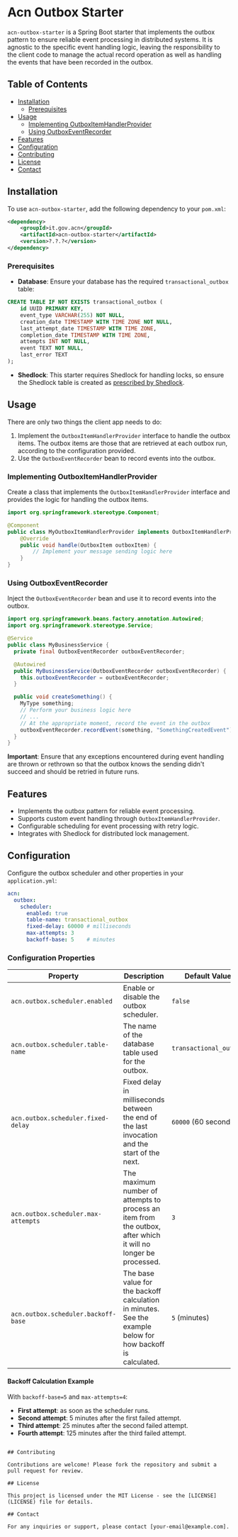 
# Acn Outbox Starter

`acn-outbox-starter` is a Spring Boot starter that implements the outbox pattern to ensure reliable event processing in distributed systems. It is agnostic to the specific event handling logic, leaving the responsibility to the client code to manage the actual record operation as well as handling the events that have been recorded in the outbox.

## Table of Contents

- [Installation](#installation)
    - [Prerequisites](#prerequisites)
- [Usage](#usage)
    - [Implementing OutboxItemHandlerProvider](#implementing-outboxitemhandlerprovider)
    - [Using OutboxEventRecorder](#using-outboxeventrecorder)
- [Features](#features)
- [Configuration](#configuration)
- [Contributing](#contributing)
- [License](#license)
- [Contact](#contact)

## Installation

To use `acn-outbox-starter`, add the following dependency to your `pom.xml`:

```xml
<dependency>
    <groupId>it.gov.acn</groupId>
    <artifactId>acn-outbox-starter</artifactId>
    <version>?.?.?</version>
</dependency>
```

### Prerequisites

- **Database**: Ensure your database has the required `transactional_outbox` table:

```sql
CREATE TABLE IF NOT EXISTS transactional_outbox (
    id UUID PRIMARY KEY,
    event_type VARCHAR(255) NOT NULL,
    creation_date TIMESTAMP WITH TIME ZONE NOT NULL,
    last_attempt_date TIMESTAMP WITH TIME ZONE,
    completion_date TIMESTAMP WITH TIME ZONE,
    attempts INT NOT NULL,
    event TEXT NOT NULL,
    last_error TEXT
);
```

- **Shedlock**: This starter requires Shedlock for handling locks, so ensure the Shedlock table is created as [prescribed by Shedlock](https://github.com/lukas-krecan/ShedLock?tab=readme-ov-file#jdbctemplate).

## Usage

There are only two things the client app needs to do:

1. Implement the `OutboxItemHandlerProvider` interface to handle the outbox items. The outbox items are those that are retrieved at each outbox run, according to the configuration provided.
2. Use the `OutboxEventRecorder` bean to record events into the outbox.

### Implementing OutboxItemHandlerProvider

Create a class that implements the `OutboxItemHandlerProvider` interface and provides the logic for handling the outbox items.

```java
import org.springframework.stereotype.Component;

@Component
public class MyOutboxItemHandlerProvider implements OutboxItemHandlerProvider {
    @Override
    public void handle(OutboxItem outboxItem) {
        // Implement your message sending logic here
    }
}
```

### Using OutboxEventRecorder

Inject the `OutboxEventRecorder` bean and use it to record events into the outbox.

```java
import org.springframework.beans.factory.annotation.Autowired;
import org.springframework.stereotype.Service;

@Service
public class MyBusinessService {
  private final OutboxEventRecorder outboxEventRecorder;

  @Autowired
  public MyBusinessService(OutboxEventRecorder outboxEventRecorder) {
    this.outboxEventRecorder = outboxEventRecorder;
  }

  public void createSomething() {
    MyType something;
    // Perform your business logic here
    // ...
    // At the appropriate moment, record the event in the outbox
    outboxEventRecorder.recordEvent(something, "SomethingCreatedEvent");
  }
}

```
__Important__: Ensure that any exceptions encountered during event handling are thrown or rethrown so that the outbox knows the sending didn't succeed and should be retried in future runs.







## Features

- Implements the outbox pattern for reliable event processing.
- Supports custom event handling through `OutboxItemHandlerProvider`.
- Configurable scheduling for event processing with retry logic.
- Integrates with Shedlock for distributed lock management.

## Configuration

Configure the outbox scheduler and other properties in your `application.yml`:

```yaml
acn:
  outbox:
    scheduler:
      enabled: true
      table-name: transactional_outbox
      fixed-delay: 60000 # milliseconds
      max-attempts: 3
      backoff-base: 5    # minutes
```

### Configuration Properties

| Property                          | Description                                                                                                      | Default Value          |
|-----------------------------------|------------------------------------------------------------------------------------------------------------------|------------------------|
| `acn.outbox.scheduler.enabled`    | Enable or disable the outbox scheduler.                                                                          | `false`                |
| `acn.outbox.scheduler.table-name` | The name of the database table used for the outbox.                                                              | `transactional_outbox` |
| `acn.outbox.scheduler.fixed-delay`| Fixed delay in milliseconds between the end of the last invocation and the start of the next.                    | `60000` (60 seconds)   |
| `acn.outbox.scheduler.max-attempts`| The maximum number of attempts to process an item from the outbox, after which it will no longer be processed.   | `3`                    |
| `acn.outbox.scheduler.backoff-base`| The base value for the backoff calculation in minutes. See the example below for how backoff is calculated.      | `5` (minutes)          |

#### Backoff Calculation Example

With `backoff-base=5` and `max-attempts=4`:
- **First attempt**: as soon as the scheduler runs.
- **Second attempt**: 5 minutes after the first failed attempt.
- **Third attempt**: 25 minutes after the second failed attempt.
- **Fourth attempt**: 125 minutes after the third failed attempt.
```

## Contributing

Contributions are welcome! Please fork the repository and submit a pull request for review.

## License

This project is licensed under the MIT License - see the [LICENSE](LICENSE) file for details.

## Contact

For any inquiries or support, please contact [your-email@example.com].
